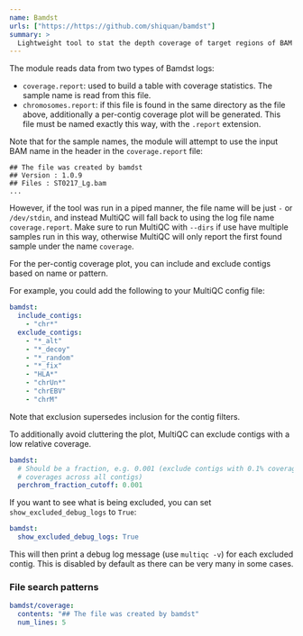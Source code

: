 ```yaml
---
name: Bamdst
urls: ["https://https://github.com/shiquan/bamdst"]
summary: >
  Lightweight tool to stat the depth coverage of target regions of BAM file(s)
---
```


The module reads data from two types of Bamdst logs:

- `coverage.report`: used to build a table with coverage statistics. The sample name is read from this file.
- `chromosomes.report`: if this file is found in the same directory as the file above, additionally a per-contig coverage plot will be generated. This file must be named exactly this way, with the `.report` extension.

Note that for the sample names, the module will attempt to use the input BAM name
in the header in the `coverage.report` file:

```
## The file was created by bamdst
## Version : 1.0.9
## Files : ST0217_Lg.bam
...
```

However, if the tool was run in a piped manner, the file name will be just `-` or `/dev/stdin`,
and instead MultiQC will fall back to using the log file name `coverage.report`.
Make sure to run MultiQC with `--dirs` if use have multiple samples run in this way,
otherwise MultiQC will only report the first found sample under the name `coverage`.

For the per-contig coverage plot, you can include and exclude contigs based on name or pattern.

For example, you could add the following to your MultiQC config file:

```yaml
bamdst:
  include_contigs:
    - "chr*"
  exclude_contigs:
    - "*_alt"
    - "*_decoy"
    - "*_random"
    - "*_fix"
    - "HLA*"
    - "chrUn*"
    - "chrEBV"
    - "chrM"
```

Note that exclusion supersedes inclusion for the contig filters.

To additionally avoid cluttering the plot, MultiQC can exclude contigs with a low relative coverage.

```yaml
bamdst:
  # Should be a fraction, e.g. 0.001 (exclude contigs with 0.1% coverage of sum of
  # coverages across all contigs)
  perchrom_fraction_cutoff: 0.001
```

If you want to see what is being excluded, you can set `show_excluded_debug_logs` to `True`:

```yaml
bamdst:
  show_excluded_debug_logs: True
```

This will then print a debug log message (use `multiqc -v`) for each excluded contig.
This is disabled by default as there can be very many in some cases.

### File search patterns

```yaml
bamdst/coverage:
  contents: "## The file was created by bamdst"
  num_lines: 5
```
